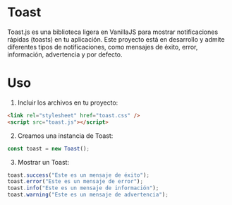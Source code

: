 # Toast

Toast.js es una biblioteca ligera en VanillaJS para mostrar notificaciones rápidas (toasts) en tu aplicación. Este proyecto está en desarrollo y admite diferentes tipos de notificaciones, como mensajes de éxito, error, información, advertencia y por defecto.

# Uso

1.  Incluir los archivos en tu proyecto:

```html
<link rel="stylesheet" href="toast.css" />
<script src="toast.js"></script>
```

2.  Creamos una instancia de Toast:

```javascript
const toast = new Toast();
```

3.  Mostrar un Toast:

```javascript
toast.success("Este es un mensaje de éxito");
toast.error("Este es un mensaje de error");
toast.info("Este es un mensaje de información");
toast.warning("Este es un mensaje de advertencia");
```
